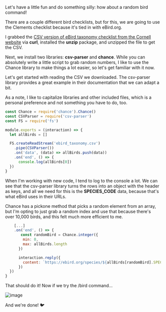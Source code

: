 Let's have a little fun and do something silly: how about a random bird command!

There are a couple different bird checklists, but for this, we are going to use the Clements checklist because it's tied in with eBird.org.

I grabbed the [CSV version of eBird taxonomy checklist from the Cornell website](https://www.birds.cornell.edu/clementschecklist/introduction/updateindex/october-2023/download/) via **curl**, installed the **unzip** package, and unzipped the file to get the CSV.

Next, we install two libraries: **csv-parser** and **chance**. While you can absolutely write a little script to grab random numbers, I like to use the Chance library to make things a lot easier, so let's get familiar with it now.

Let's get started with reading the CSV we downloaded. The csv-parser library provides a great example in their documentation that we can adapt a bit.

As a note, I like to capitalize libraries and other included files, which is a personal preference and not something you have to do, too.

```js
const Chance = require('chance').Chance()
const CSVParser = require('csv-parser')
const FS = require('fs')

module.exports = (interaction) => {
  let allBirds = []

  FS.createReadStream('ebird_taxonomy.csv')
    .pipe(CSVParser())
    .on('data', (data) => allBirds.push(data))
    .on('end', () => {
      console.log(allBirds[0])
  })
}
```

When I'm working with new code, I tend to log to the console a lot. We can see that the csv-parser library turns the rows into an object with the header as keys, and all we need for this is the **SPECIES_CODE** data, because that's what eBird uses in their URLs.

Chance has a pickone method that picks a random element from an array, but I'm opting to just grab a random index and use that because there's over 10,000 birds, and this felt much more efficient to me.

```js
    [...]
    .on('end', () => {
       const randomBird = Chance.integer({
        min: 0,
        max: allBirds.length
      })

      interaction.reply({
        content: `https://ebird.org/species/${allBirds[randomBird].SPECIES_CODE}`
      })
  })
}
```

That should do it! Now if we try the /bird command...

![image](https://github.com/auntiebirdie/build-your-own-bot/assets/83483301/dd18bdb0-3098-4ed3-b740-7ef90f448064)

And we're done! 🐦
